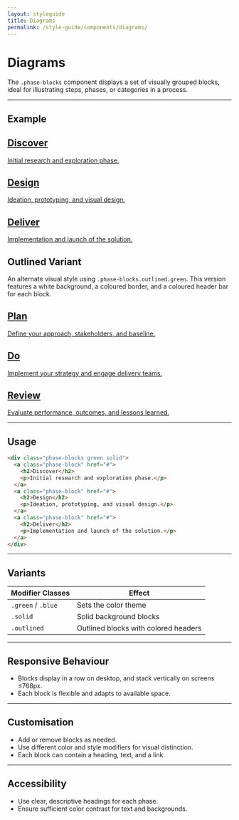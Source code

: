 ```yaml
---
layout: styleguide
title: Diagrams
permalink: /style-guide/components/diagrams/
---
```


# Diagrams

The `.phase-blocks` component displays a set of visually grouped blocks, ideal for illustrating steps, phases, or categories in a process.

---

## Example

<div class="phase-blocks green solid">
  <a class="phase-block" href="#">
    <h2>Discover</h2>
    <p>Initial research and exploration phase.</p>
  </a>
  <a class="phase-block" href="#">
    <h2>Design</h2>
    <p>Ideation, prototyping, and visual design.</p>
  </a>
  <a class="phase-block" href="#">
    <h2>Deliver</h2>
    <p>Implementation and launch of the solution.</p>
  </a>
</div>

## Outlined Variant

An alternate visual style using `.phase-blocks.outlined.green`. This version features a white background, a coloured border, and a coloured header bar for each block.

<div class="phase-blocks outlined green">
  <a class="phase-block" href="#">
    <h2>Plan</h2>
    <p>Define your approach, stakeholders, and baseline.</p>
  </a>
  <a class="phase-block" href="#">
    <h2>Do</h2>
    <p>Implement your strategy and engage delivery teams.</p>
  </a>
  <a class="phase-block" href="#">
    <h2>Review</h2>
    <p>Evaluate performance, outcomes, and lessons learned.</p>
  </a>
</div>

---

## Usage

```html
<div class="phase-blocks green solid">
  <a class="phase-block" href="#">
    <h2>Discover</h2>
    <p>Initial research and exploration phase.</p>
  </a>
  <a class="phase-block" href="#">
    <h2>Design</h2>
    <p>Ideation, prototyping, and visual design.</p>
  </a>
  <a class="phase-block" href="#">
    <h2>Deliver</h2>
    <p>Implementation and launch of the solution.</p>
  </a>
</div>
```

---

## Variants

| Modifier Classes         | Effect                                 |
|-------------------------|----------------------------------------|
| `.green` / `.blue`      | Sets the color theme                   |
| `.solid`                | Solid background blocks                |
| `.outlined`             | Outlined blocks with colored headers   |

---

## Responsive Behaviour

- Blocks display in a row on desktop, and stack vertically on screens ≤768px.
- Each block is flexible and adapts to available space.

---

## Customisation

- Add or remove blocks as needed.
- Use different color and style modifiers for visual distinction.
- Each block can contain a heading, text, and a link.

---

## Accessibility

- Use clear, descriptive headings for each phase.
- Ensure sufficient color contrast for text and backgrounds.
